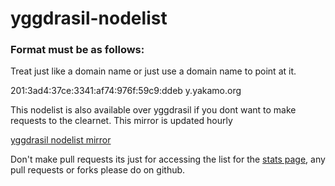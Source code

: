 # yggdrasil-nodelist

### Format must be as follows:

Treat just like a domain name or just use a domain name to point at it.  

201:3ad4:37ce:3341:af74:976f:59c9:ddeb y.yakamo.org  

This nodelist is also available over yggdrasil if you dont want to make requests to the clearnet. This mirror is updated hourly  

[yggdrasil nodelist mirror](http://git.h-ic.eu/yakamo/yggdrasil-nodelist/src/master/nodelist)  

Don't make pull requests its just for accessing the list for the [stats page](https://github.com/yakamok/yggdrasil-stats), any pull requests or forks please do on github.  
